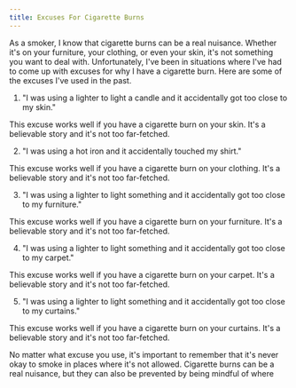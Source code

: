 ```yaml
---
title: Excuses For Cigarette Burns
---
```


As a smoker, I know that cigarette burns can be a real nuisance. Whether it's on your furniture, your clothing, or even your skin, it's not something you want to deal with. Unfortunately, I've been in situations where I've had to come up with excuses for why I have a cigarette burn. Here are some of the excuses I've used in the past. 

1. "I was using a lighter to light a candle and it accidentally got too close to my skin." 

This excuse works well if you have a cigarette burn on your skin. It's a believable story and it's not too far-fetched. 

2. "I was using a hot iron and it accidentally touched my shirt." 

This excuse works well if you have a cigarette burn on your clothing. It's a believable story and it's not too far-fetched. 

3. "I was using a lighter to light something and it accidentally got too close to my furniture." 

This excuse works well if you have a cigarette burn on your furniture. It's a believable story and it's not too far-fetched. 

4. "I was using a lighter to light something and it accidentally got too close to my carpet." 

This excuse works well if you have a cigarette burn on your carpet. It's a believable story and it's not too far-fetched. 

5. "I was using a lighter to light something and it accidentally got too close to my curtains." 

This excuse works well if you have a cigarette burn on your curtains. It's a believable story and it's not too far-fetched. 

No matter what excuse you use, it's important to remember that it's never okay to smoke in places where it's not allowed. Cigarette burns can be a real nuisance, but they can also be prevented by being mindful of where